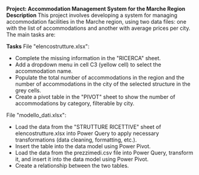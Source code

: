 **Project: Accommodation Management System for the Marche Region**
**Description**
This project involves developing a system for managing accommodation facilities in the Marche region, using two data files: one with the list of accommodations and another with average prices per city. The main tasks are:

**Tasks**
File "elencostrutture.xlsx":

- Complete the missing information in the "RICERCA" sheet.
- Add a dropdown menu in cell C3 (yellow cell) to select the accommodation name.
- Populate the total number of accommodations in the region and the number of accommodations in the city of the selected structure in the grey cells.
- Create a pivot table in the "PIVOT" sheet to show the number of accommodations by category, filterable by city.

File "modello_dati.xlsx":

- Load the data from the "STRUTTURE RICETTIVE" sheet of elencostrutture.xlsx into Power Query to apply necessary transformations (data cleaning, formatting, etc.).
- Insert the table into the data model using Power Pivot.
- Load the data from the prezzimedi.csv file into Power Query, transform it, and insert it into the data model using Power Pivot.
- Create a relationship between the two tables.
